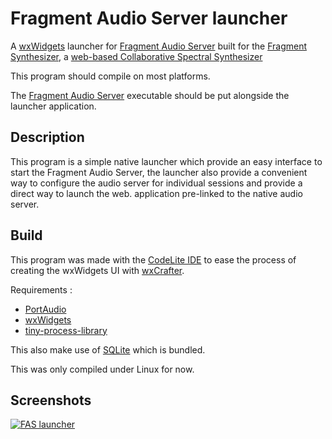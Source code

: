 # Fragment Audio Server launcher

A [wxWidgets](https://www.wxwidgets.org/) launcher for [Fragment Audio Server](https://github.com/grz0zrg/fas) built for the [Fragment Synthesizer](https://github.com/grz0zrg/fsynth), a [web-based Collaborative Spectral Synthesizer](https://www.fsynth.com)

This program should compile on most platforms.

The [Fragment Audio Server](https://github.com/grz0zrg/fas) executable should be put alongside the launcher application.

## Description

This program is a simple native launcher which provide an easy interface to start the Fragment Audio Server, the launcher also provide a convenient way to configure the audio server for individual sessions and provide a direct way to launch the web. application pre-linked to the native audio server.

## Build

This program was made with the [CodeLite IDE](https://codelite.org/) to ease the process of creating the wxWidgets UI with [wxCrafter](https://wxcrafter.codelite.org/).

Requirements :

 * [PortAudio](http://www.portaudio.com/download.html)
 * [wxWidgets](https://www.wxwidgets.org/)
 * [tiny-process-library](https://github.com/eidheim/tiny-process-library)

This also make use of [SQLite](https://www.sqlite.org/) which is bundled.

This was only compiled under Linux for now.

## Screenshots

[![FAS launcher](https://www.fsynth.com/data/fas_launcher.png)](https://github.com/grz0zrg/fas_launcher)
